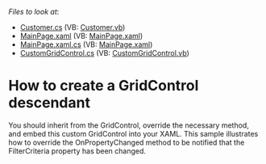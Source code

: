 <!-- default file list -->
*Files to look at*:

* [Customer.cs](./CS/DXGridDescendant/Customer.cs) (VB: [Customer.vb](./VB/DXGridDescendant/Customer.vb))
* [MainPage.xaml](./CS/DXGridDescendant/MainPage.xaml) (VB: [MainPage.xaml](./VB/DXGridDescendant/MainPage.xaml))
* [MainPage.xaml.cs](./CS/DXGridDescendant/MainPage.xaml.cs) (VB: [MainPage.xaml](./VB/DXGridDescendant/MainPage.xaml))
* [CustomGridControl.cs](./CS/MyGridControl/CustomGridControl.cs) (VB: [CustomGridControl.vb](./VB/MyGridControl/CustomGridControl.vb))
<!-- default file list end -->
# How to create a GridControl descendant


<p>You should inherit from the GridControl, override the necessary method, and embed this custom GridControl into your XAML. This sample illustrates how to override the OnPropertyChanged method to be notified that the FilterCriteria property has been changed.<br />
</p>

<br/>


